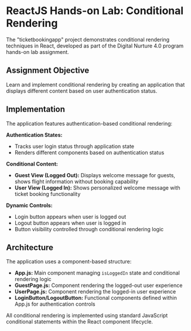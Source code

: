 # ReactJS Hands-on Lab: Conditional Rendering

The "ticketbookingapp" project demonstrates conditional rendering techniques in React, developed as part of the Digital Nurture 4.0 program hands-on lab assignment.

## Assignment Objective

Learn and implement conditional rendering by creating an application that displays different content based on user authentication status.

## Implementation

The application features authentication-based conditional rendering:

**Authentication States:**
- Tracks user login status through application state
- Renders different components based on authentication status

**Conditional Content:**
- **Guest View (Logged Out):** Displays welcome message for guests, shows flight information without booking capability
- **User View (Logged In):** Shows personalized welcome message with ticket booking functionality

**Dynamic Controls:**
- Login button appears when user is logged out
- Logout button appears when user is logged in
- Button visibility controlled through conditional rendering logic

## Architecture

The application uses a component-based structure:

- **App.js:** Main component managing `isLoggedIn` state and conditional rendering logic
- **GuestPage.js:** Component rendering the logged-out user experience
- **UserPage.js:** Component rendering the logged-in user experience
- **LoginButton/LogoutButton:** Functional components defined within App.js for authentication controls

All conditional rendering is implemented using standard JavaScript conditional statements within the React component lifecycle.
